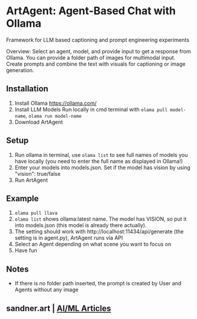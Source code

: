 # ArtAgent: Agent-Based Chat with Ollama
Framework for LLM based captioning and prompt engineering experiments

Overview: Select an agent, model, and provide input to get a response from Ollama. You can provide a folder path of images for multimodal input. Create prompts and combine the text with visuals for captioning or image generation.

## Installation
1. Install Ollama https://ollama.com/
2. Install LLM Models
Run locally in cmd terminal with ```olama pull model-name```, ```olama run model-name```
3. Download ArtAgent

## Setup
1. Run ollama in terminal, use ```olama list``` to see full names of models you have locally (you need to enter the full name as displayed in Ollama!)
2. Enter your models into models.json. Set if the model has vision by using "vision": true/false
3. Run ArtAgent

## Example
1. ```olama pull llava```
2. ```olama list``` shows ollama:latest name. The model has VISION, so put it into models.json (this model is already there actually).
3. The setting should work with http://localhost:11434/api/generate (the setting is in agent.py), ArtAgent runs via API
4. Select an Agent depending on what scene you want to focus on
5. Have fun

## Notes
- If there is no folder path inserted, the prompt is created by User and Agents without any image

## sandner.art | [AI/ML Articles](https://sandner.art/)
